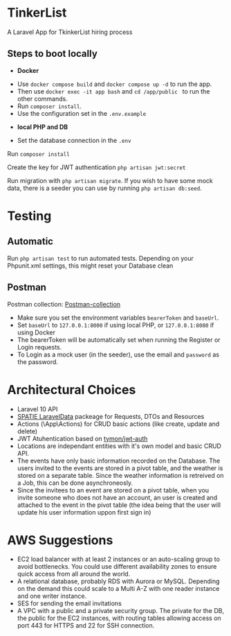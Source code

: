 # TinkerList
A Laravel App for TkinkerList hiring process


## Steps to boot locally
* <strong>Docker</strong>
- Use ```docker compose build``` and ```docker compose up -d``` to run the app.
- Then use ```docker exec -it app bash``` and ```cd /app/public ``` to run the other commands.
- Run ```composer install```.
- Use the configuration set in the ```.env.example```

* <strong>local PHP and DB</strong>
- Set the database connection in the ```.env```

Run ```composer install```

Create the key for JWT authentication
```php artisan jwt:secret```

Run migration with ``` php artisan migrate ```. If you wish to have some mock data, there is a seeder you can use by running ``` php artisan db:seed ```.

# Testing
## Automatic
Run ``` php artisan test ``` to run automated tests. Depending on your Phpunit.xml settings, this might reset your Database clean

## Postman
Postman collection: [Postman-collection](https://drive.google.com/drive/folders/1pjSektlMsgep1aEX4ceXqUMdIiiTuXu4?usp=sharing)
* Make sure you set the environment variables ```bearerToken``` and ```baseUrl```.
* Set ```baseUrl``` to ```127.0.0.1:8000``` if using local PHP, or ```127.0.0.1:8080``` if using Docker
* The bearerToken will be automatically set when running the Register or Login requests. 
* To Login as a mock user (in the seeder), use the email and ```password``` as the password.

# Architectural Choices
* Laravel 10 API
* [SPATIE LaravelData](https://spatie.be/docs/laravel-data/v4/introduction) packeage for Requests, DTOs and Resources
* Actions (\App\Actions) for CRUD basic actions (like create, update and delete)
* JWT Atuhentication based on [tymon/jwt-auth](https://jwt-auth.readthedocs.io/en/develop/)
* Locations are independant entities with it's own model and basic CRUD API.
* The events have only basic information recorded on the Database. The users invited to the events are stored in a pivot table, and the weather is stored on a separate table. Since the weather information is retreived on a Job, this can be done asynchroneosly.
* Since the invitees to an event are stored on a pivot table, when you invite someone who does not have an account, an user is created and attached to the event in the pivot table (the idea being that the user will update his user information uppon first sign in)

# AWS Suggestions
* EC2 load balancer with at least 2 instances or an auto-scaling group to avoid bottlenecks. You could use different availability zones to ensure quick access from all around the world.
* A relational database, probably RDS with Aurora or MySQL. Depending on the demand this could scale to a Multi A-Z with one reader instance and one writer instance.
* SES for sending the email invitations
* A VPC with a public and a private security group. The private for the DB, the public for the EC2 instances, with routing tables allowing access on port 443 for HTTPS and 22 for SSH connection.